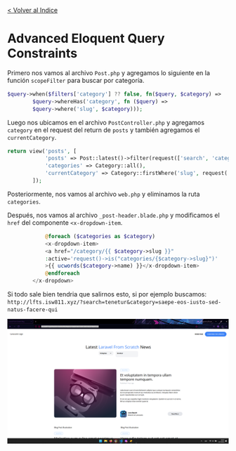 [< Volver al Indice](/Docs/readme.md/)

# Advanced Eloquent Query Constraints

Primero nos vamos al archivo `Post.php` y agregamos lo siguiente en la función `scopeFilter` para buscar por categoría.

```php
$query->when($filters['category'] ?? false, fn($query, $category) =>
        $query->whereHas('category', fn ($query) =>
        $query->where('slug', $category)));
```

Luego nos ubicamos en el archivo `PostController.php` y agregamos `category` en el request del return de `posts` y también agregamos el `currentCategory`.

```php
return view('posts', [
            'posts' => Post::latest()->filter(request(['search', 'category']))->get(),
            'categories' => Category::all(),
            'currentCategory' => Category::firstWhere('slug', request('category'))
        ]);
```

Posteriormente, nos vamos al archivo `web.php` y eliminamos la ruta `categories`.

Después, nos vamos al archivo `_post-header.blade.php` y modificamos el `href` del componente `<x-dropdown-item`.

```php
            @foreach ($categories as $category)
            <x-dropdown-item>
            <a href="/category/{{ $category->slug }}" 
            :active='request()->is("categories/{$category->slug}")'
            >{{ ucwords($category->name) }}</x-dropdown-item>
            @endforeach
        </x-dropdown>
```

Si todo sale bien tendria que salirnos esto, si por ejemplo buscamos: `http://lfts.isw811.xyz/?search=tenetur&category=saepe-eos-iusto-sed-natus-facere-qui`

![Verificación del search](./images/39.1%20search.png)